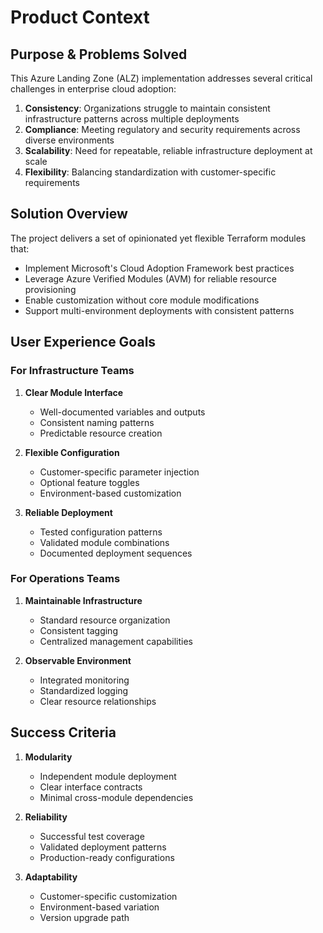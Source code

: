 # Product Context

## Purpose & Problems Solved

This Azure Landing Zone (ALZ) implementation addresses several critical challenges in enterprise cloud adoption:

1. **Consistency**: Organizations struggle to maintain consistent infrastructure patterns across multiple deployments
2. **Compliance**: Meeting regulatory and security requirements across diverse environments
3. **Scalability**: Need for repeatable, reliable infrastructure deployment at scale
4. **Flexibility**: Balancing standardization with customer-specific requirements

## Solution Overview

The project delivers a set of opinionated yet flexible Terraform modules that:

- Implement Microsoft's Cloud Adoption Framework best practices
- Leverage Azure Verified Modules (AVM) for reliable resource provisioning
- Enable customization without core module modifications
- Support multi-environment deployments with consistent patterns

## User Experience Goals

### For Infrastructure Teams

1. **Clear Module Interface**

   - Well-documented variables and outputs
   - Consistent naming patterns
   - Predictable resource creation

2. **Flexible Configuration**

   - Customer-specific parameter injection
   - Optional feature toggles
   - Environment-based customization

3. **Reliable Deployment**
   - Tested configuration patterns
   - Validated module combinations
   - Documented deployment sequences

### For Operations Teams

1. **Maintainable Infrastructure**

   - Standard resource organization
   - Consistent tagging
   - Centralized management capabilities

2. **Observable Environment**
   - Integrated monitoring
   - Standardized logging
   - Clear resource relationships

## Success Criteria

1. **Modularity**

   - Independent module deployment
   - Clear interface contracts
   - Minimal cross-module dependencies

2. **Reliability**

   - Successful test coverage
   - Validated deployment patterns
   - Production-ready configurations

3. **Adaptability**
   - Customer-specific customization
   - Environment-based variation
   - Version upgrade path
